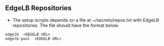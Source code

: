 ## EdgeLB Repositories
- The setup scripts depends on a file at ~/secrets/repos.txt with EdgeLB repositories.  The file should have the format below.
```
edgelb  <EDGELB URL>
edgelb-pool  <EDGELB URL>
```

